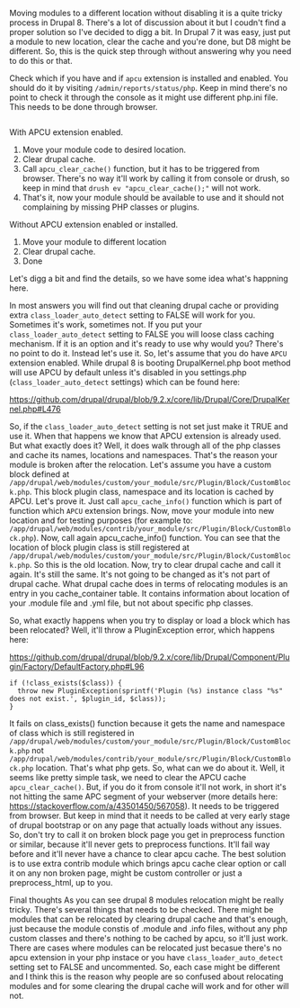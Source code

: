 Moving modules to a different location without disabling it is a quite tricky process in Drupal 8. There's a lot of discussion about it but I coudn't find a proper solution so I've decided to digg a bit. In Drupal 7 it was easy, just put a module to new location, clear the cache and you're done, but D8 might be different. So, this is the quick step through without answering why you need to do this or that.

Check which if you have and if `apcu` extension is installed and enabled. You should do it by visiting `/admin/reports/status/php`. Keep in mind there's no point to check it through the console as it might use different php.ini file. This needs to be done through browser.

<img src="http://i.imgur.com/MenhNok.png" alt="" />

With APCU extension enabled.

1. Move your module code to desired location.
2. Clear drupal cache.
3. Call `apcu_clear_cache()` function, but it has to be triggered from browser. There's no way it'll work by calling it from console or drush, so keep in mind that `drush ev "apcu_clear_cache();"` will not work.
5. That's it, now your module should be available to use and it should not complaining by missing PHP classes or plugins.

Without APCU extension enabled or installed.

1. Move your module to different location
2. Clear drupal cache.
3. Done

Let's digg a bit and find the details, so we have some idea what's happning here. 

In most answers you will find out that cleaning drupal cache or providing extra `class_loader_auto_detect` setting to FALSE will work for you. Sometimes it's work, sometimes not. If you put your `class_loader_auto_detect` setting to FALSE you will loose class caching mechanism. If it is an option and it's ready to use why would you? There's no point to do it. Instead let's use it. So, let's assume that you do have `APCU` extension enabled. While drupal 8 is booting DrupalKernel.php boot method will use APCU by default unless it's disabled in you settings.php (`class_loader_auto_detect` settings) which can be found here:

https://github.com/drupal/drupal/blob/9.2.x/core/lib/Drupal/Core/DrupalKernel.php#L476

So, if the `class_loader_auto_detect` setting is not set just make it TRUE and use it. When that happens we know that APCU extension is already used. But what exactly does it? Well, it does walk through all of the php classes and cache its names, locations and namespaces. That's the reason your module is broken after the relocation. Let's assume you have a custom block defined at `/app/drupal/web/modules/custom/your_module/src/Plugin/Block/CustomBlock.php`. This block plugin class, namespace and its location is cached by APCU. Let's prove it. Just call `apcu_cache_info()` function which is part of function which `APCU` extension brings. Now, move your module into new location and for testing purposes (for example to: `/app/drupal/web/modules/contrib/your_module/src/Plugin/Block/CustomBlock.php`). Now, call again apcu_cache_info() function. You can see that the location of block plugin class is still registered at `/app/drupal/web/modules/custom/your_module/src/Plugin/Block/CustomBlock.php`. So this is the old location. Now, try to clear drupal cache and call it again. It's still the same. It's not going to be changed as it's not part of drupal cache. What drupal cache does in terms of relocating modules is an entry in you cache_container table. It contains information about location of your .module file and .yml file, but not about specific php classes.

So, what exactly happens when you try to display or load a block which has been relocated? Well, it'll throw a PluginException error, which happens here:

https://github.com/drupal/drupal/blob/9.2.x/core/lib/Drupal/Component/Plugin/Factory/DefaultFactory.php#L96

```
if (!class_exists($class)) {
  throw new PluginException(sprintf('Plugin (%s) instance class "%s" does not exist.', $plugin_id, $class));
}
```

It fails on class_exists() function because it gets the name and namespace of class which is still registered in `/app/drupal/web/modules/custom/your_module/src/Plugin/Block/CustomBlock.php` not `/app/drupal/web/modules/contrib/your_module/src/Plugin/Block/CustomBlock.php` location. That's what php gets. So, what can we do about it. Well, it seems like pretty simple task, we need to clear the APCU cache `apcu_clear_cache()`. But, if you do it from console it'll not work, in short it's not hitting the same APC segment of your webserver (more details here: https://stackoverflow.com/a/43501450/567058). It needs to be triggered from browser. But keep in mind that it needs to be called at very early stage of drupal bootstrap or on any page that actually loads without any issues. So, don't try to call it on broken block page you get in preprocess function or similar, because it'll never gets to preprocess functions. It'll fail way before and it'll never have a chance to clear apcu cache. The best solution is to use extra contrib module which brings apcu cache clear option or call it on any non broken page, might be custom controller or just a preprocess_html, up to you.

Final thoughts
As you can see drupal 8 modules relocation might be really tricky. There's several things that needs to be checked. There might be modules that can be relocated by clearing drupal cache and that's enough, just because the module constis of .module and .info files, without any php custom classes and there's nothing to be cached by apcu, so it'll just work. There are cases where modules can be relocated just becasue there's no apcu extension in your php instace or you have `class_loader_auto_detect` setting set to FALSE and uncommented. So, each case might be different and I think this is the reason why people are so confused about relocating modules and for some clearing the drupal cache will work and for other will not.

